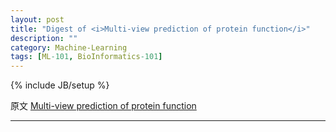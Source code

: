 ```yaml
---
layout: post
title: "Digest of <i>Multi-view prediction of protein function</i>"
description: ""
category: Machine-Learning
tags: [ML-101, BioInformatics-101]
---
```

{% include JB/setup %}

原文 [Multi-view prediction of protein function](http://www.cs.colostate.edu/~asa/pdfs/gostruct_acmbcb.pdf)

-----

